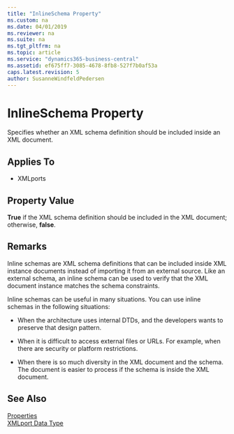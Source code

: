 ```yaml
---
title: "InlineSchema Property"
ms.custom: na
ms.date: 04/01/2019
ms.reviewer: na
ms.suite: na
ms.tgt_pltfrm: na
ms.topic: article
ms.service: "dynamics365-business-central"
ms.assetid: ef675ff7-3085-4678-8fb8-527f7b0af53a
caps.latest.revision: 5
author: SusanneWindfeldPedersen
---
```


 

# InlineSchema Property
Specifies whether an XML schema definition should be included inside an XML document.  
  
## Applies To  
  
-   XMLports  
  
## Property Value  
 **True** if the XML schema definition should be included in the XML document; otherwise, **false**.  
  
## Remarks  
 Inline schemas are XML schema definitions that can be included inside XML instance documents instead of importing it from an external source. Like an external schema, an inline schema can be used to verify that the XML document instance matches the schema constraints.  
  
 Inline schemas can be useful in many situations. You can use inline schemas in the following situations:  
  
-   When the architecture uses internal DTDs, and the developers wants to preserve that design pattern.  
  
-   When it is difficult to access external files or URLs. For example, when there are security or platform restrictions.  
  
-   When there is so much diversity in the XML document and the schema. The document is easier to process if the schema is inside the XML document.  
  
## See Also  
 [Properties](devenv-properties.md)   
 [XMLport Data Type](../datatypes/devenv-xmlport-data-type.md)